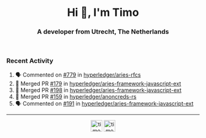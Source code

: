 <h1 align="center">Hi 👋, I'm Timo</h1>
<h3 align="center">A developer from Utrecht, The Netherlands</h3>
<br/>
<!-- https://github.com/rahuldkjain/github-profile-readme-generator --!>

<!--  <p align="left"><img src="https://github-readme-stats.vercel.app/api?username=timoglastra&show_icons=true&count_private=true&" alt="timoglastra" /></p> --!>

<!--
Github language stats
<p align="left"><img src="https://github-readme-stats.vercel.app/api/top-langs/?username=timoglastra&layout=compact" alt="timoglastra" /><p>
-->

<!-- Codestats language stats -->
<!-- <p align="left"><img src="https://codestats-readme.vercel.app/api/top-langs/?username=timoglastra&layout=compact&language_count=12" alt="timoglastra" /><p>    --!>
  
<h3>Recent Activity</h3>

<!--START_SECTION:activity-->
1. 🗣 Commented on [#779](https://github.com/hyperledger/aries-rfcs/issues/779) in [hyperledger/aries-rfcs](https://github.com/hyperledger/aries-rfcs)
2. 🎉 Merged PR [#179](https://github.com/hyperledger/aries-framework-javascript-ext/pull/179) in [hyperledger/aries-framework-javascript-ext](https://github.com/hyperledger/aries-framework-javascript-ext)
3. 🎉 Merged PR [#198](https://github.com/hyperledger/aries-framework-javascript-ext/pull/198) in [hyperledger/aries-framework-javascript-ext](https://github.com/hyperledger/aries-framework-javascript-ext)
4. 🎉 Merged PR [#159](https://github.com/hyperledger/anoncreds-rs/pull/159) in [hyperledger/anoncreds-rs](https://github.com/hyperledger/anoncreds-rs)
5. 🗣 Commented on [#191](https://github.com/hyperledger/aries-framework-javascript-ext/issues/191) in [hyperledger/aries-framework-javascript-ext](https://github.com/hyperledger/aries-framework-javascript-ext)
<!--END_SECTION:activity-->

---

<p align="center">
<a href="https://twitter.com/timoglastra" target="blank"><img align="center" src="https://cdn.jsdelivr.net/npm/simple-icons@3.0.1/icons/twitter.svg" alt="timoglastra" height="30" width="30" /></a>
<a href="https://linkedin.com/in/timoglastra" target="blank"><img align="center" src="https://cdn.jsdelivr.net/npm/simple-icons@3.0.1/icons/linkedin.svg" alt="timoglastra" height="30" width="30" /></a>
</p>



